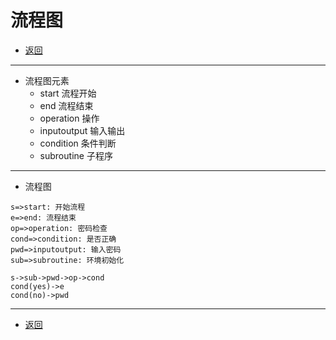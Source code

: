 # 流程图

- [返回](README.md)

***

- 流程图元素
  - start 流程开始
  - end 流程结束
  - operation 操作
  - inputoutput 输入输出
  - condition 条件判断
  - subroutine 子程序
  
***

- 流程图

```flow
s=>start: 开始流程
e=>end: 流程结束
op=>operation: 密码检查
cond=>condition: 是否正确
pwd=>inputoutput: 输入密码
sub=>subroutine: 环境初始化

s->sub->pwd->op->cond
cond(yes)->e
cond(no)->pwd
```

***

- [返回](README.md)
